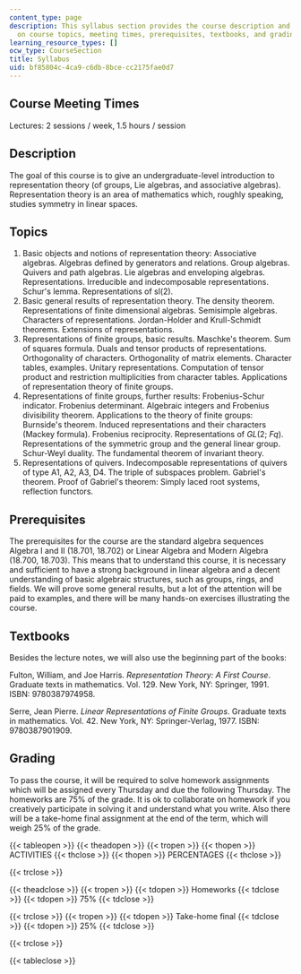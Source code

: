 ```yaml
---
content_type: page
description: This syllabus section provides the course description and information
  on course topics, meeting times, prerequisites, textbooks, and grading.
learning_resource_types: []
ocw_type: CourseSection
title: Syllabus
uid: bf85804c-4ca9-c6db-8bce-cc2175fae0d7
---
```


Course Meeting Times
--------------------

Lectures: 2 sessions / week, 1.5 hours / session

Description
-----------

The goal of this course is to give an undergraduate-level introduction to representation theory (of groups, Lie algebras, and associative algebras). Representation theory is an area of mathematics which, roughly speaking, studies symmetry in linear spaces.

Topics
------

1.  Basic objects and notions of representation theory: Associative algebras. Algebras defined by generators and relations. Group algebras. Quivers and path algebras. Lie algebras and enveloping algebras. Representations. Irreducible and indecomposable representations. Schur's lemma. Representations of sl(2).
2.  Basic general results of representation theory. The density theorem. Representations of finite dimensional algebras. Semisimple algebras. Characters of representations. Jordan-Holder and Krull-Schmidt theorems. Extensions of representations.
3.  Representations of finite groups, basic results. Maschke's theorem. Sum of squares formula. Duals and tensor products of representations. Orthogonality of characters. Orthogonality of matrix elements. Character tables, examples. Unitary representations. Computation of tensor product and restriction multiplicities from character tables. Applications of representation theory of finite groups.
4.  Representations of finite groups, further results: Frobenius-Schur indicator. Frobenius determinant. Algebraic integers and Frobenius divisibility theorem. Applications to the theory of finite groups: Burnside's theorem. Induced representations and their characters (Mackey formula). Frobenius reciprocity. Representations of _GL_(2; _Fq_). Representations of the symmetric group and the general linear group. Schur-Weyl duality. The fundamental theorem of invariant theory.
5.  Representations of quivers. Indecomposable representations of quivers of type A1, A2, A3, D4. The triple of subspaces problem. Gabriel's theorem. Proof of Gabriel's theorem: Simply laced root systems, reflection functors.

Prerequisites
-------------

The prerequisites for the course are the standard algebra sequences Algebra I and II (18.701, 18.702) or Linear Algebra and Modern Algebra (18.700, 18.703). This means that to understand this course, it is necessary and sufficient to have a strong background in linear algebra and a decent understanding of basic algebraic structures, such as groups, rings, and fields. We will prove some general results, but a lot of the attention will be paid to examples, and there will be many hands-on exercises illustrating the course.

Textbooks
---------

Besides the lecture notes, we will also use the beginning part of the books:

Fulton, William, and Joe Harris. _Representation Theory: A First Course_. Graduate texts in mathematics. Vol. 129. New York, NY: Springer, 1991. ISBN: 9780387974958.

Serre, Jean Pierre. _Linear Representations of Finite Groups_. Graduate texts in mathematics. Vol. 42. New York, NY: Springer-Verlag, 1977. ISBN: 9780387901909.

Grading
-------

To pass the course, it will be required to solve homework assignments which will be assigned every Thursday and due the following Thursday. The homeworks are 75% of the grade. It is ok to collaborate on homework if you creatively participate in solving it and understand what you write. Also there will be a take-home final assignment at the end of the term, which will weigh 25% of the grade.

{{< tableopen >}}
{{< theadopen >}}
{{< tropen >}}
{{< thopen >}}
ACTIVITIES
{{< thclose >}}
{{< thopen >}}
PERCENTAGES
{{< thclose >}}

{{< trclose >}}

{{< theadclose >}}
{{< tropen >}}
{{< tdopen >}}
Homeworks
{{< tdclose >}}
{{< tdopen >}}
75%
{{< tdclose >}}

{{< trclose >}}
{{< tropen >}}
{{< tdopen >}}
Take-home final
{{< tdclose >}}
{{< tdopen >}}
25%
{{< tdclose >}}

{{< trclose >}}

{{< tableclose >}}